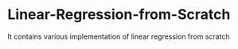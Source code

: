 # Linear-Regression-from-Scratch
It contains various  implementation of linear regression from scratch
